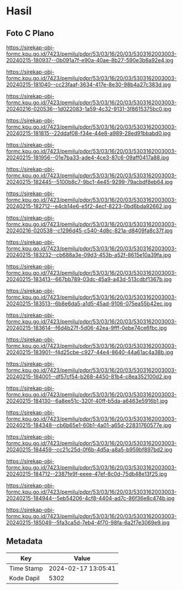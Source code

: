 # Hasil

## Foto C Plano

https://sirekap-obj-formc.kpu.go.id/7423/pemilu/pdpr/53/03/16/20/03/5303162003003-20240215-180937--0b091a7f-e90a-40ae-8b27-590e3b6a92e4.jpg

https://sirekap-obj-formc.kpu.go.id/7423/pemilu/pdpr/53/03/16/20/03/5303162003003-20240215-181040--cc23faaf-3634-417e-8e30-98b4a27c383d.jpg

https://sirekap-obj-formc.kpu.go.id/7423/pemilu/pdpr/53/03/16/20/03/5303162003003-20240216-020536--1d022083-1a59-4c32-9131-3f8615375bc0.jpg

https://sirekap-obj-formc.kpu.go.id/7423/pemilu/pdpr/53/03/16/20/03/5303162003003-20240215-181815--22ddaf08-f34e-44e8-a989-28ed91bbabd0.jpg

https://sirekap-obj-formc.kpu.go.id/7423/pemilu/pdpr/53/03/16/20/03/5303162003003-20240215-181956--01e7ba33-ade4-4ce3-87c6-09aff0417a88.jpg

https://sirekap-obj-formc.kpu.go.id/7423/pemilu/pdpr/53/03/16/20/03/5303162003003-20240215-182445--5100b8c7-9bc1-4e45-9299-79acbdf8eb64.jpg

https://sirekap-obj-formc.kpu.go.id/7423/pemilu/pdpr/53/03/16/20/03/5303162003003-20240215-182712--e4cb14e6-e5f2-4ecf-8223-0bd6bda92662.jpg

https://sirekap-obj-formc.kpu.go.id/7423/pemilu/pdpr/53/03/16/20/03/5303162003003-20240216-020538--c1296d45-c540-4d8c-821a-d8409fa8c37f.jpg

https://sirekap-obj-formc.kpu.go.id/7423/pemilu/pdpr/53/03/16/20/03/5303162003003-20240215-183232--cb688a3e-09d3-453b-a52f-8615e10a39fa.jpg

https://sirekap-obj-formc.kpu.go.id/7423/pemilu/pdpr/53/03/16/20/03/5303162003003-20240215-183413--667bb789-03dc-45a9-a43d-513cdbf1367b.jpg

https://sirekap-obj-formc.kpu.go.id/7423/pemilu/pdpr/53/03/16/20/03/5303162003003-20240215-183513--6b8e6da5-a1d5-45ad-9106-075ea55b42ec.jpg

https://sirekap-obj-formc.kpu.go.id/7423/pemilu/pdpr/53/03/16/20/03/5303162003003-20240215-183614--f6d4b27f-5d06-42ea-9fff-0ebe74ce6fbc.jpg

https://sirekap-obj-formc.kpu.go.id/7423/pemilu/pdpr/53/03/16/20/03/5303162003003-20240215-183901--f4d25cbe-c927-44e4-8640-44a61ac4a38b.jpg

https://sirekap-obj-formc.kpu.go.id/7423/pemilu/pdpr/53/03/16/20/03/5303162003003-20240215-184001--df57cf54-b268-4450-81b4-c8ea352100d2.jpg

https://sirekap-obj-formc.kpu.go.id/7423/pemilu/pdpr/53/03/16/20/03/5303162003003-20240215-184130--6a8ee51c-320f-40ff-b5da-a6463e5916b1.jpg

https://sirekap-obj-formc.kpu.go.id/7423/pemilu/pdpr/53/03/16/20/03/5303162003003-20240215-184348--cb6b65e1-60b1-4a01-a65d-22831760577e.jpg

https://sirekap-obj-formc.kpu.go.id/7423/pemilu/pdpr/53/03/16/20/03/5303162003003-20240215-184459--cc21c25d-0f6b-4d5a-a8a5-b959bf897bd2.jpg

https://sirekap-obj-formc.kpu.go.id/7423/pemilu/pdpr/53/03/16/20/03/5303162003003-20240215-184712--2387fe9f-eeee-47ef-8c0d-75db48e13f25.jpg

https://sirekap-obj-formc.kpu.go.id/7423/pemilu/pdpr/53/03/16/20/03/5303162003003-20240215-184944--5eb54206-4cf8-4404-ad7c-86f36e8c474b.jpg

https://sirekap-obj-formc.kpu.go.id/7423/pemilu/pdpr/53/03/16/20/03/5303162003003-20240215-185049--5fa3ca5d-7eb4-4f70-98fa-6a2f7e3069e9.jpg


## Metadata

| Key        | Value               |
| ---------- | ------------------- |
| Time Stamp | 2024-02-17 13:05:41 |
| Kode Dapil | 5302                |



